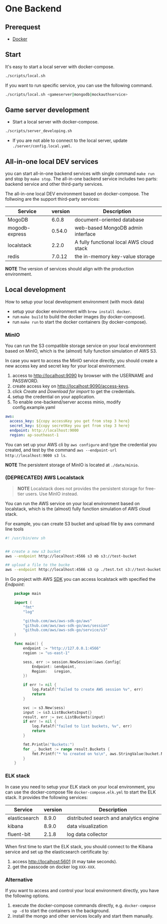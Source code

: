 # One Backend

## Prerequest

* [Docker](https://docs.docker.com/get-docker/)

## Start

It's easy to start a local server with docker-compose.

```bash
./scripts/local.sh
```

If you want to run specific service, you can use the following command.

```bash
./scripts/local.sh <gameserver|mongodb|mockauthservice>
```

## Game server development

* Start a local server with docker-compose.

```bash
./scripts/server_developing.sh
```

* If you are not able to connect to the local server,  update `./server/config.local.yaml`.

## All-in-one local DEV services

you can start all-in-one backend services with single command `make run` and stop
by `make stop`. The all-in-one backend service includes two parts: backend service
and other third-party services.

The all-in-one local DEV environment based on docker-compose. The follwoing
are the support third-party services:

| Service        | version  | Description                              |
| -------------- | -------- | ---------------------------------------- |
| MogoDB         | 6.0.8    | document-oriented database               |
| mogodb-express | 0.54.0   | web-based MongoDB admin interface        |
| localstack     | 2.2.0    | A fully functional local AWS cloud stack |
| redis          | 7.0.12   | the in-memory key-value storage          |

**NOTE** The version of services should align with the production environment.

## Local development

How to setup your local development environment (with mock data)

* setup your docker environment with `brew install docker`.
* run `make build` to build the docker images (by docker-compose).
* run `make run` to start the docker containers (by docker-compose).

### MinIO

You can run the S3 compatible storage service on your local environment based on
MinIO, which is the (almost) fully function simulation of AWS S3.

In case you want to access the MinIO service directly, you should create a new
access key and secret key for your local environment.

1. access to <http://localhost:9090> by browser with the USERNAME and PASSWORD.
2. create access key on <http://localhost:9090/access-keys>.
3. click _Create_ and _Download for import_ to get the credentials.
4. setup the credential on your application.
5. To enable one-backend/server access minio, modify config.example.yaml

```yaml
aws:
  access_key: ${copy accessKey you get from step 3 here}
  secret_key: ${copy secretKey you get from step 3 here}
  endpoint: http://localhost:9000
  region: ap-southeast-1
```

You can set up your AWS cli by `aws configure` and type the credential you created,
and test by the command `aws --endpoint-url http://localhost:9000 s3 ls`.

**NOTE** The persistent storage of MinIO is located at `./data/minio`.

### (DEPRECATED) AWS Localstack

> **NOTE** Localstack does not provides the persistent storage for free-tier users.
Use MinIO instead.

You can run the AWS service on your local environment based on localstack, which
is the (almost) fully function simulation of AWS cloud stack.

For example, you can create S3 bucket and upload file by aws command line tools

```bash
#! /usr/bin/env sh


## create a new s3 bucket
aws --endpoint http://localhost:4566 s3 mb s3://test-bucket

## upload a file to the bucke
aws --endpoint http://localhost:4566 s3 cp ./test.txt s3://test-bucket
```

In Go project with AWS [SDK][0] you can access localstack with specified the _Endpoint_:

```go
    package main

    import (
        "fmt"
        "log"

        "github.com/aws/aws-sdk-go/aws"
        "github.com/aws/aws-sdk-go/aws/session"
        "github.com/aws/aws-sdk-go/service/s3"
    )

    func main() {
        endpoint := "http://127.0.0.1:4566"
        region := "us-east-1"

        sess, err := session.NewSession(&aws.Config{
            Endpoint: &endpoint,
            Region:   &region,
        })

        if err != nil {
            log.Fatalf("failed to create AWS session %v", err)
            return
        }

        svc := s3.New(sess)
        input := &s3.ListBucketsInput{}
        result, err := svc.ListBuckets(input)
        if err != nil {
            log.Fatalf("failed to list buckets, %v", err)
            return
        }

        fmt.Println("Buckets:")
        for _, bucket := range result.Buckets {
            fmt.Printf("* %s created on %s\n", aws.StringValue(bucket.Name), aws.TimeValue(bucket.CreationDate))
        }
    }
```

### ELK stack

In case you need to setup your ELK stack on your local environment, you can use
the docker-compose file `docker-compose.elk.yml` to start the ELK stack. It provides
the following services:

| Service       | version | Description                             |
| ------------- | ------- | --------------------------------------- |
| elasticsearch | 8.9.0   | distributed search and analytics engine |
| kibana        | 8.9.0   | data visualization                      |
| fluent-bit    | 2.1.8   | log data collector                      |

When first time to start the ELK stack, you should connect to the Kibana service
and set up the elasticsearch certificate by:

1. access <http://localhost:5601> (it may take seconds).
2. get the passcode on docker log `XXX-XXX`.

### Alternative

If you want to access and control your local environment directly, you have the
following options.

1. execute the docker-compose commands directly, e.g. `docker-compose up -d` to
   start the containers in the background.
2. install the mongo and other services locally and start them manually.

[0]: https://docs.aws.amazon.com/sdk-for-go/api/aws/
